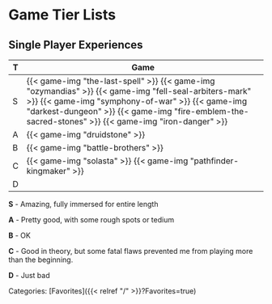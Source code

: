 # Game Tier Lists

## Single Player Experiences

| T | Game |
| - | --------------- |
| S | {{< game-img "the-last-spell" >}} {{< game-img "ozymandias" >}} {{< game-img "fell-seal-arbiters-mark" >}} {{< game-img "symphony-of-war" >}} {{< game-img "darkest-dungeon" >}} {{< game-img "fire-emblem-the-sacred-stones" >}} {{< game-img "iron-danger" >}}|
| A | {{< game-img "druidstone" >}} |
| B | {{< game-img "battle-brothers" >}} |
| C | {{< game-img "solasta" >}} {{< game-img "pathfinder-kingmaker" >}} |
| D | |

**S** - Amazing, fully immersed for entire length

**A** - Pretty good, with some rough spots or tedium

**B** - OK

**C** - Good in theory, but some fatal flaws prevented me from playing more than
the beginning.

**D** - Just bad

Categories: [Favorites]({{< relref "/" >}}?Favorites=true)